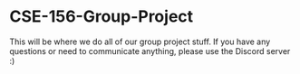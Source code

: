 # CSE-156-Group-Project


This will be where we do all of our group project stuff. If you have any questions or need to communicate anything, please use the Discord server :) 
